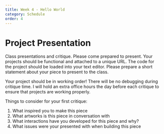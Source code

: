 ```yaml
---
title: Week 4 - Hello World
category: Schedule
order: 4
---
```


# **Project Presentation**

Class presentations and critique. Please come prepared to present. Your projects should be functional and attached to a unique URL. The code for the project should be loaded into your text editor. Please prepare a short statement about your piece to present to the class.

Your project should be in working order! There will be no debugging during critique time. I will hold an extra office hours the day before each critique to ensure that projects are working properly. 

Things to consider for your first critique:

1. What inspired you to make this piece
2. What artworks is this piece in conversation with
3. What interactions have you developed for this piece and why?
4. What issues were your presented with when building this piece

